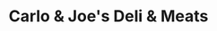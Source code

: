 ---
title: "Carlo & Joe's Deli & Meats"
url: /riverview/carlo-and-joes-deli-and-meats/
shop: convenience
---